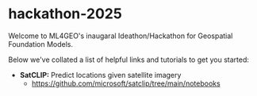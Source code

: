 # hackathon-2025

Welcome to ML4GEO's inaugaral Ideathon/Hackathon for Geospatial Foundation Models. 

Below we've collated a list of helpful links and tutorials to get you started:

  * **SatCLIP:** Predict locations given satellite imagery
    * https://github.com/microsoft/satclip/tree/main/notebooks   

